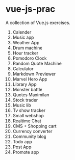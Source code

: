 # vue-js-prac

A collection of Vue.js exercises.

1. Calender  
2. Music app  
3. Weather App  
4. Drum machine  
5. Hour tracker  
6. Pomodoro Clock  
7. Random Quote Machine  
8. Calculator  
9. Markdown Previewer  
10. Marvel Hero App  
11. Library App  
12. Monster battle  
13. Quotes Maximilan  
14. Stock trader  
15. Music lib  
16. Tv show tracker  
17. Small webshop  
18. Realtime Chat  
19. CMS + Shopping cart  
20. Currency converter  
21. Community blog  
22. Todo app  
23. Post App  
24. Promote app  
